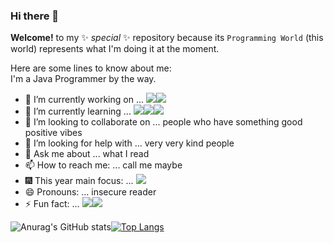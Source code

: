 ### Hi there 👋

**Welcome!** to my ✨ _special_ ✨ repository because its `Programming World` (this world) represents what I'm doing it at the moment.

Here are some lines to know about me:  
I'm a Java Programmer by the way.

- 🔭 I’m currently working on ... <img src="https://img.shields.io/badge/Spring-black?style=flat&logo=Spring&logoColor=#6DB33F"/><img src="https://img.shields.io/badge/React-black?style=flat&logo=react&logoColor=#61DAFB">
- 🌱 I’m currently learning ... <img src="https://img.shields.io/badge/Java-black?style=flat&logo=OpenJDK&logoColor=brown"/><img src="https://img.shields.io/badge/Amazon AWS-black?style=flat&logo=AmazonAWS&logoColor=orange"/><img src="https://img.shields.io/badge/Spring-black?style=flat&logo=Spring&logoColor=#6DB33F"/>
- 👯 I’m looking to collaborate on ... people who have something good positive vibes
- 🤔 I’m looking for help with ... very very kind people 
- 💬 Ask me about ... what I read
- 📫 How to reach me: ... call me maybe
- 🎆 This year main focus: ... <img src="https://img.shields.io/badge/Spring-black?style=flat&logo=Spring&logoColor=#6DB33F"/>
- 😄 Pronouns: ... insecure reader
- ⚡ Fun fact: ... <img src="https://img.shields.io/badge/Amazon AWS-black?style=flat&logo=AmazonAWS&logoColor=orange"/><img src="https://img.shields.io/badge/Python-black?style=flat&logo=Python&logoColor=#3776AB"/>

![Anurag's GitHub stats](https://github-readme-stats.vercel.app/api?username=keunoh&show_icons=true&theme=radical)[![Top Langs](https://github-readme-stats.vercel.app/api/top-langs/?username=keunoh&hide=html5,css3&show_icons=true&theme=radical&langs_count=8&layout=compact)](https://github.com/anuraghazra/github-readme-stats)

